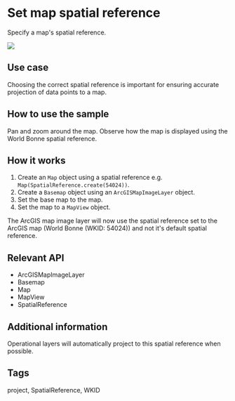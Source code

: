 # Set map spatial reference

Specify a map's spatial reference.

![](screenshot.png)

## Use case

Choosing the correct spatial reference is important for ensuring accurate projection of data points to a map.  

## How to use the sample

Pan and zoom around the map. Observe how the map is displayed using the World Bonne spatial reference.

## How it works

1. Create an `Map` object using a spatial reference e.g. `Map(SpatialReference.create(54024))`.
2. Create a `Basemap` object using an `ArcGISMapImageLayer` object.
3. Set the base map to the map.
4. Set the map to a `MapView` object.

The ArcGIS map image layer will now use the spatial reference set to the ArcGIS map (World Bonne (WKID: 54024)) and not it's default spatial reference.

## Relevant API

* ArcGISMapImageLayer
* Basemap
* Map
* MapView
* SpatialReference

## Additional information

Operational layers will automatically project to this spatial reference when possible.

## Tags

project, SpatialReference, WKID
